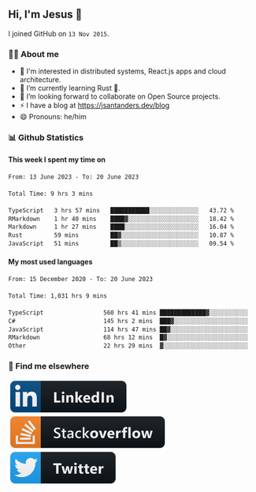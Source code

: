 ## Hi, I'm Jesus 👋

I joined GitHub on `13 Nov 2015`.

<!-- Talking about you -->

### 👨‍💻 About me

- 👦 I'm interested in distributed systems, React.js apps and cloud architecture.
- 🌱 I’m currently learning Rust 🦀.
- 👯 I’m looking forward to collaborate on Open Source projects.
- ⚡️ I have a blog at <https://jsantanders.dev/blog>
- 😄 Pronouns: he/him

### 📊 Github Statistics

#### This week I spent my time on

<!--START_SECTION:weekly-->

```txt
From: 13 June 2023 - To: 20 June 2023

Total Time: 9 hrs 3 mins

TypeScript   3 hrs 57 mins   ███████████░░░░░░░░░░░░░░   43.72 %
RMarkdown    1 hr 40 mins    ████▓░░░░░░░░░░░░░░░░░░░░   18.42 %
Markdown     1 hr 27 mins    ████░░░░░░░░░░░░░░░░░░░░░   16.04 %
Rust         59 mins         ██▓░░░░░░░░░░░░░░░░░░░░░░   10.87 %
JavaScript   51 mins         ██▒░░░░░░░░░░░░░░░░░░░░░░   09.54 %
```

<!--END_SECTION:weekly-->

#### My most used languages

<!--START_SECTION:alltime-->

```txt
From: 15 December 2020 - To: 20 June 2023

Total Time: 1,031 hrs 9 mins

TypeScript                 560 hrs 41 mins █████████████▓░░░░░░░░░░░   54.38 %
C#                         145 hrs 2 mins  ███▓░░░░░░░░░░░░░░░░░░░░░   14.07 %
JavaScript                 114 hrs 47 mins ██▓░░░░░░░░░░░░░░░░░░░░░░   11.13 %
RMarkdown                  68 hrs 12 mins  █▓░░░░░░░░░░░░░░░░░░░░░░░   06.61 %
Other                      22 hrs 29 mins  ▓░░░░░░░░░░░░░░░░░░░░░░░░   02.18 %
```

<!--END_SECTION:alltime-->

### 📢 Find me elsewhere

<p>
  <a target="_blank" href="https://linkedin.com/in/jsantanders">
    <img src="https://github.com/jsantanders/jsantanders/blob/master/img/linkedin.svg" alt="LinkedIn" style="vertical-align:top; margin:4px">
  </a>
  
  <a target="_blank" href="https://stackoverflow.com/users/7318331/jesus-santander">
    <img src="https://github.com/jsantanders/jsantanders/blob/master/img/stackoverflow.svg" alt="StackOverflow" style="vertical-align:top; margin:4px">
  </a>
  
  <a target="_blank" href="http://twitter.com/jsantanders">
    <img src="https://github.com/jsantanders/jsantanders/blob/master/img/twitter.svg" alt="Twitter" style="vertical-align:top; margin:4px">
  </a>
</p>
